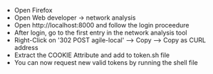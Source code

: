 * Open Firefox
* Open Web developer -> network analysis
* Open http://localhost:8000 and follow the login proceedure
* After login, go to the first entry in the network analysis tool
* Right-Click on '302 POST agile-local' --> Copy --> Copy as CURL address
* Extract the COOKIE Attribute and add to token.sh file
* You can now request new valid tokens by running the shell file
